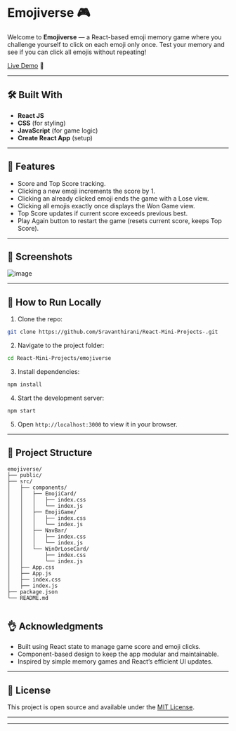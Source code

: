 # Emojiverse 🎮 

Welcome to **Emojiverse** — a React-based emoji memory game where you challenge yourself to click on each emoji only once. Test your memory and see if you can click all emojis without repeating!

[Live Demo](https://emojiverse.ccbp.tech/) 🚀  
<!-- Replace with your actual live demo URL -->

---

## 🛠️ Built With
- **React JS**  
- **CSS** (for styling)  
- **JavaScript** (for game logic)  
- **Create React App** (setup)  

---

## 🎯 Features
- Score and Top Score tracking.  
- Clicking a new emoji increments the score by 1.  
- Clicking an already clicked emoji ends the game with a Lose view.  
- Clicking all emojis exactly once displays the Won Game view.  
- Top Score updates if current score exceeds previous best.  
- Play Again button to restart the game (resets current score, keeps Top Score).  

---

## 📸 Screenshots
![image](https://github.com/user-attachments/assets/ac517431-af2b-4d6f-af33-d22ae8c71644)

<!-- Replace with your actual screenshot URL -->

---

## 🚀 How to Run Locally
1. Clone the repo:

```bash
git clone https://github.com/Sravanthirani/React-Mini-Projects-.git
```

2. Navigate to the project folder:

```bash
cd React-Mini-Projects/emojiverse

```

3. Install dependencies:

```bash
npm install
```

4. Start the development server:

```bash
npm start
```

5. Open `http://localhost:3000` to view it in your browser.

---

## 📂 Project Structure
```
emojiverse/
├── public/
├── src/
│   ├── components/
│   │   ├── EmojiCard/
│   │   │   ├── index.css
│   │   │   └── index.js
│   │   ├── EmojiGame/
│   │   │   ├── index.css
│   │   │   └── index.js
│   │   ├── NavBar/
│   │   │   ├── index.css
│   │   │   └── index.js
│   │   └── WinOrLoseCard/
│   │       ├── index.css
│   │       └── index.js
│   ├── App.css
│   ├── App.js
│   ├── index.css
│   ├── index.js
├── package.json
└── README.md


```

## 👌 Acknowledgments
- Built using React state to manage game score and emoji clicks.
- Component-based design to keep the app modular and maintainable.
- Inspired by simple memory games and React’s efficient UI updates.

---
## 📜 License
This project is open source and available under the [MIT License](LICENSE).

---

---
